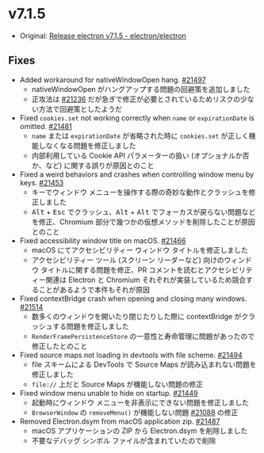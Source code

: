 # v7.1.5

- Original: [Release electron v7.1.5 - electron/electron](https://github.com/electron/electron/releases/tag/v7.1.5)

## Fixes

- Added workaround for nativeWindowOpen hang. [#21497](https://github.com/electron/electron/pull/21497)
  - nativeWindowOpen がハングアップする問題の回避策を追加しました
  - 正攻法は [#21236](https://github.com/electron/electron/pull/21236) だが急ぎで修正が必要とされているためリスクの少ない方法で回避策としたようだ
- Fixed `cookies.set` not working correctly when `name` or `expirationDate` is omitted. [#21481](https://github.com/electron/electron/pull/21481)
  - `name` または `expirationDate` が省略された時に `cookies.set` が正しく機能しなくなる問題を修正しました
  - 内部利用している Cookie API パラメーターの扱い (オプショナルか否か、など) に関する誤りが原因とのこと
- Fixed a weird behaviors and crashes when controlling window menu by keys. [#21453](https://github.com/electron/electron/pull/21453)
  - キーでウィンドウ メニューを操作する際の奇妙な動作とクラッシュを修正しました
  - <kbd>Alt</kbd> + <kbd>Esc</kbd> でクラッシュ、<kbd>Alt</kbd> + <kbd>Alt</kbd> でフォーカスが戻らない問題などを修正、Chromium 部分で幾つかの仮想メソッドを削除したことが原因とのこと
- Fixed accessibility window title on macOS. [#21466](https://github.com/electron/electron/pull/21466)
  - macOS にてアクセシビリティー ウィンドウ タイトルを修正しました
  - アクセシビリティー ツール (スクリーン リーダーなど) 向けのウィンドウ タイトルに関する問題を修正、PR コメントを読むとアクセシビリティー関連は Electron と Chromium それぞれが実装しているため競合することがあるようで本件もそれが原因
- Fixed contextBridge crash when opening and closing many windows. [#21514](https://github.com/electron/electron/pull/21514)
  - 数多くのウィンドウを開いたり閉じたりした際に contextBridge がクラッシュする問題を修正しました
  - `RenderFramePersistenceStore` の一意性と寿命管理に問題があったので修正したとのこと
- Fixed source maps not loading in devtools with file scheme. [#21494](https://github.com/electron/electron/pull/21494)
  - file スキームによる DevTools で Source Maps が読み込まれない問題を修正しました
  - `file://` 上だと Source Maps が機能しない問題の修正
- Fixed window menu unable to hide on startup. [#21449](https://github.com/electron/electron/pull/21449)
  - 起動時にウィンドウ メニューを非表示にできない問題を修正しました
  - `BrowserWindow` の `removeMenu()` が機能しない問題 [#21088](https://github.com/electron/electron/issues/21088) の修正
- Removed Electron.dsym from macOS application zip. [#21487](https://github.com/electron/electron/pull/21487)
  - macOS アプリケーションの ZIP から Electron.dsym を削除しました
  - 不要なデバッグ シンボル ファイルが含まれていたので削除
